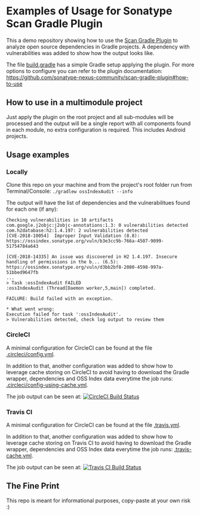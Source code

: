 # Examples of Usage for Sonatype Scan Gradle Plugin

This a demo repository showing how to use the [Scan Gradle Plugin](https://github.com/sonatype-nexus-community/scan-gradle-plugin) to analyze open source dependencies in Gradle projects. A dependency with vulnerabilities was added to show how the output looks like.

The file [build.gradle](build.gradle) has a simple Gradle setup applying the plugin. For more options to configure you can refer to the plugin documentation: https://github.com/sonatype-nexus-community/scan-gradle-plugin#how-to-use

## How to use in a multimodule project
Just apply the plugin on the root project and all sub-modules will be processed and the output will be a single report with all components found in each module, no extra configuration is required. This includes Android projects.

## Usage examples
### Locally
Clone this repo on your machine and from the project's root folder run from Terminal/Console: `./gradlew ossIndexAudit --info`

The output will have the list of dependencies and the vulnerabilitues found for each one (if any):
```
Checking vulnerabilities in 10 artifacts
com.google.j2objc:j2objc-annotations:1.3: 0 vulnerabilities detected
com.h2database:h2:1.4.197: 2 vulnerabilities detected
[CVE-2018-10054]  Improper Input Validation (8.8): https://ossindex.sonatype.org/vuln/b3e3cc9b-766a-4507-9099-51754784a643

[CVE-2018-14335] An issue was discovered in H2 1.4.197. Insecure handling of permissions in the b... (6.5): https://ossindex.sonatype.org/vuln/d3bb2bf8-2080-4598-997a-51bbed9647fb
...
> Task :ossIndexAudit FAILED
:ossIndexAudit (Thread[Daemon worker,5,main]) completed.

FAILURE: Build failed with an exception.

* What went wrong:
Execution failed for task ':ossIndexAudit'.
> Vulnerabilities detected, check log output to review them
```

### CircleCI
A minimal configuration for CircleCI can be found at the file [.circleci/config.yml](.circleci/config.yml).

In addition to that, another configuration was added to show how to leverage cache storing on CircleCI to avoid having to download the Gradle wrapper, dependencies and OSS Index data everytime the job runs: [.circleci/config-using-cache.yml](.circleci/config-using-cache.yml).

The job output can be seen at: [![CircleCI Build Status](https://circleci.com/gh/guillermo-varela/example-scan-gradle-plugin.svg?style=shield "CircleCI Build Status")](https://circleci.com/gh/guillermo-varela/example-scan-gradle-plugin)

### Travis CI
A minimal configuration for CircleCI can be found at the file [.travis.yml](.travis.yml).

In addition to that, another configuration was added to show how to leverage cache storing on Travis CI to avoid having to download the Gradle wrapper, dependencies and OSS Index data everytime the job runs: [.travis-cache.yml](.travis-cache.yml).

The job output can be seen at: [![Travis CI Build Status](https://travis-ci.com/guillermo-varela/example-scan-gradle-plugin.svg?branch=master)](https://travis-ci.com/guillermo-varela/example-scan-gradle-plugin)

## The Fine Print
This repo is meant for informational purposes, copy-paste at your own risk :)
